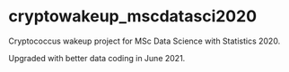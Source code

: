 # cryptowakeup_mscdatasci2020
Cryptococcus wakeup project for MSc Data Science with Statistics 2020.

Upgraded with better data coding in June 2021.
